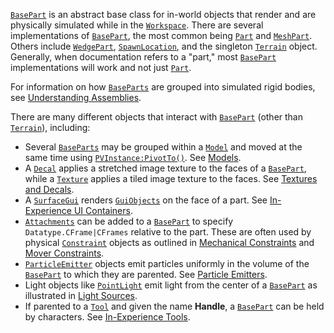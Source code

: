[`BasePart`](https://create.roblox.com/docs/reference/engine/classes/BasePart) is an abstract base class for in-world objects that render
and are physically simulated while in the [`Workspace`](https://create.roblox.com/docs/reference/engine/classes/Workspace). There are several
implementations of [`BasePart`](https://create.roblox.com/docs/reference/engine/classes/BasePart), the most common being [`Part`](https://create.roblox.com/docs/reference/engine/classes/Part) and
[`MeshPart`](https://create.roblox.com/docs/reference/engine/classes/MeshPart). Others include [`WedgePart`](https://create.roblox.com/docs/reference/engine/classes/WedgePart), [`SpawnLocation`](https://create.roblox.com/docs/reference/engine/classes/SpawnLocation), and
the singleton [`Terrain`](https://create.roblox.com/docs/reference/engine/classes/Terrain) object. Generally, when documentation refers to
a "part," most [`BasePart`](https://create.roblox.com/docs/reference/engine/classes/BasePart) implementations will work and not just
[`Part`](https://create.roblox.com/docs/reference/engine/classes/Part).

For information on how [`BaseParts`](https://create.roblox.com/docs/reference/engine/classes/BasePart) are grouped into simulated
rigid bodies, see [Understanding Assemblies](https://create.roblox.com/docs/physics/assemblies).

There are many different objects that interact with [`BasePart`](https://create.roblox.com/docs/reference/engine/classes/BasePart) (other
than [`Terrain`](https://create.roblox.com/docs/reference/engine/classes/Terrain)), including:

- Several [`BaseParts`](https://create.roblox.com/docs/reference/engine/classes/BasePart) may be grouped within a [`Model`](https://create.roblox.com/docs/reference/engine/classes/Model) and
moved at the same time using [`PVInstance:PivotTo()`](https://create.roblox.com/docs/reference/engine/classes/PVInstance#PivotTo). See
[Models](https://create.roblox.com/docs/parts/models).
- A [`Decal`](https://create.roblox.com/docs/reference/engine/classes/Decal) applies a stretched image texture to the faces of a
[`BasePart`](https://create.roblox.com/docs/reference/engine/classes/BasePart), while a [`Texture`](https://create.roblox.com/docs/reference/engine/classes/Texture) applies a tiled image texture to
the faces. See [Textures and Decals](https://create.roblox.com/docs/parts/textures-decals).
- A [`SurfaceGui`](https://create.roblox.com/docs/reference/engine/classes/SurfaceGui) renders [`GuiObjects`](https://create.roblox.com/docs/reference/engine/classes/GuiObject) on the face of a
part. See
[In-Experience UI Containers](https://create.roblox.com/docs/ui/in-experience-containers).
- [`Attachments`](https://create.roblox.com/docs/reference/engine/classes/Attachment) can be added to a [`BasePart`](https://create.roblox.com/docs/reference/engine/classes/BasePart) to specify
`Datatype.CFrame|CFrames` relative to the part. These are often used by
physical [`Constraint`](https://create.roblox.com/docs/reference/engine/classes/Constraint) objects as outlined in
[Mechanical Constraints](https://create.roblox.com/docs/physics/mechanical-constraints) and
[Mover Constraints](https://create.roblox.com/docs/physics/mover-constraints).
- [`ParticleEmitter`](https://create.roblox.com/docs/reference/engine/classes/ParticleEmitter) objects emit particles uniformly in the volume of
the [`BasePart`](https://create.roblox.com/docs/reference/engine/classes/BasePart) to which they are parented. See
[Particle Emitters](https://create.roblox.com/docs/effects/particle-emitters).
- Light objects like [`PointLight`](https://create.roblox.com/docs/reference/engine/classes/PointLight) emit light from the center of a
[`BasePart`](https://create.roblox.com/docs/reference/engine/classes/BasePart) as illustrated in
[Light Sources](https://create.roblox.com/docs/effects/light-sources).
- If parented to a [`Tool`](https://create.roblox.com/docs/reference/engine/classes/Tool) and given the name **Handle**, a
[`BasePart`](https://create.roblox.com/docs/reference/engine/classes/BasePart) can be held by characters. See
[In-Experience Tools](https://create.roblox.com/docs/players/tools).